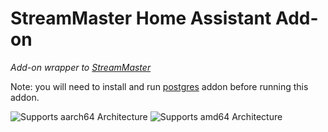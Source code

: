 # StreamMaster Home Assistant Add-on

_Add-on wrapper to [StreamMaster][streamMaster-repo]_

Note: you will need to install and run [postgres][postgres-addon] addon before running this addon.

![Supports aarch64 Architecture][aarch64-shield]
![Supports amd64 Architecture][amd64-shield]

[aarch64-shield]: https://img.shields.io/badge/aarch64-yes-green.svg
[amd64-shield]: https://img.shields.io/badge/amd64-yes-green.svg
[streamMaster-repo]: https://github.com/carlreid/StreamMaster
[postgres-addon]: https://github.com/alexbelgium/hassio-addons/tree/master/postgres